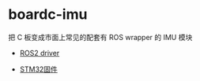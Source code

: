 # boardc-imu

把 C 板变成市面上常见的配套有 ROS wrapper 的 IMU 模块

- [ROS2 driver](ros2_driver/README.md)

- [STM32固件](stm32_firmware/README.md)
